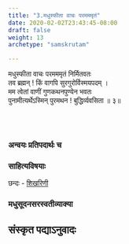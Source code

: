 ```yaml
---
title: "3.मधुस्फीता वाचः परमममृतं"
date: 2020-02-02T23:43:45-08:00
draft: false
weight: 13
archetype: "samskrutam"

---
```


मधुस्फीता वाचः परमममृतं निर्मितवतः
<br/>तव ब्रह्मन् ! किं वागपि सुरगुरोर्विस्मयपदम् ।
<br/>मम त्वेतां वाणीं गुणकथनपुण्येन भवतः
<br/>पुनामीत्यर्थेऽस्मिन् पुरमथन ! बुद्धिर्व्यवसिता ॥ ३॥
<br/>

<br/><br/>

### अन्वयः प्रतिपदार्थः च


### साहित्यविषयाः 

छन्दः - [शिखरिणी](/sahitya-shaastra-parichaya/chandas-prakarana/08_shikharini/) 


### मधुसूदनसरस्वतीव्याक्या

## संस्कृत पद्याऽनुवादः